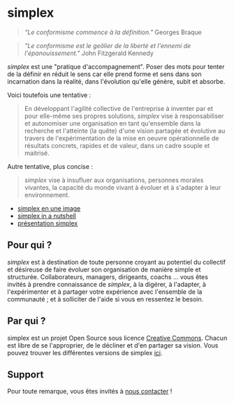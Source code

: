 # simplex

> *"Le conformisme commence à la définition."* Georges Braque

> *"Le conformisme est le geôlier de la liberté et l'ennemi de l'épanouissement."* John Fitzgerald Kennedy

*simplex* est une "pratique d'accompagnement". Poser des mots pour tenter de la définir en réduit le sens car elle prend forme et sens dans son incarnation dans la réalité, dans l'évolution qu'elle génère, subit et absorbe.

Voici toutefois une tentative : 

> En développant l'agilité collective de l'entreprise à inventer par et pour elle-même ses propres solutions, *simplex* vise à responsabiliser et autonomiser une organisation en tant qu'ensemble dans la recherche et l'atteinte (la quête) d'une vision partagée et évolutive au travers de l'expérimentation de la mise en oeuvre opérationnelle de résultats concrets, rapides et de valeur, dans un cadre souple et maitrisé.

Autre tentative, plus concise :

> *simplex* vise à insufluer aux organisations, personnes morales vivantes, la capacité du monde vivant à évoluer et à s'adapter à leur environnement.

- [simplex en une image](/simplex.pdf)
- [simplex in a nutshell](/simplex_in_a_nutshell.pdf)
- [présentation simplex](/simplex_presentation.pdf)

## Pour qui ?
_simplex_ est à destination de toute personne croyant au potentiel du collectif et désireuse de faire évoluer son organisation de manière simple et structurée.
Collaborateurs, managers, dirigeants, coachs ... vous êtes invités à prendre connaissance de *simplex*, à la digérer, à l'adapter, à l'expérimenter et à partager votre expérience avec l'ensemble de la communauté ; et à solliciter de l'aide si vous en ressentez le besoin.

## Par qui ?
simplex est un projet Open Source sous licence [Creative Commons](/LICENSE). Chacun est libre de se l'approprier, de le décliner et d'en partager sa vision. Vous pouvez trouver les différentes versions de simplex [ici](simplex_by_.md).

## Support
Pour toute remarque, vous êtes invités à [nous contacter](mailto:hello@simplex.coach) !